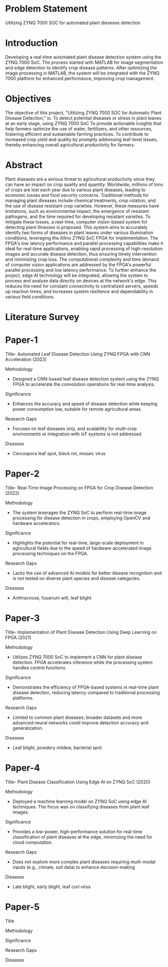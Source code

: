 # Problem Statement
Utilizing ZYNQ 7000 SOC for automated plant diesease detection

# Introduction
Developing a real-time automated plant disease detection system using
the ZYNQ 7000 SoC. The process started with MATLAB for image
segmentation and edge detection to identify crop disease patterns. After
optimizing the image processing in MATLAB, the system will be
integrated with the ZYNQ 7000 platform for enhanced performance,
improving crop management.

# Objectives
The objective of this project, "Utilizing ZYNQ 7000 SOC for Automatic Plant Disease Detection," is:
To detect potential diseases or stress in plant leaves at an early stage, using ZYNQ 7000  SoC 
To provide actionable insights that help farmers optimize the use of water, fertilizers, and other resources, fostering efficient and sustainable farming practices.
To contribute to increased crop yield and quality by promptly addressing leaf-level issues, thereby enhancing overall agricultural productivity for farmers.

# Abstract
Plant diseases are a serious threat to agricultural productivity since they can have an impact on 
crop quality and quantity. Worldwide, millions of tons of crops are lost each year due to various 
plant diseases, leading to economic losses and food security concerns. Traditional methods for 
managing plant diseases include chemical treatments, crop rotation, and the use of disease resistant crop varieties. However, these measures have limitations, such as environmental 
impact, the emergence of resistant pathogens, and the time required for developing resistant 
varieties. To mitigate these losses, a real-time, computer vision-based system for detecting 
plant illnesses is proposed. This system aims to accurately identify two forms of diseases in 
plant leaves under various illumination conditions, leveraging the Xilinx ZYNQ SoC FPGA 
for implementation. The FPGA's low latency performance and parallel processing capabilities 
make it ideal for real-time applications, enabling rapid processing of high-resolution images 
and accurate disease detection, thus ensuring timely intervention and minimizing crop loss. 
The computational complexity and time demand of computer vision applications are addressed 
by the FPGA's powerful parallel processing and low latency performance. To further enhance 
the project, edge AI technology will be integrated, allowing the system to process and analyse
data directly on devices at the network's edge. This reduces the need for constant connectivity 
to centralized servers, speeds up reaction times, and increases system resilience and 
dependability in various field conditions.

# Literature Survey
# Paper-1
Title- Automated Leaf Disease Detection Using ZYNQ FPGA with CNN Acceleration (2023)

Methodology	
- Designed a CNN-based leaf disease detection system using the ZYNQ FPGA to accelerate the convolution operations for real-time analysis.
  
Significance
- Enhances the accuracy and speed of disease detection while keeping power consumption low, suitable for remote agricultural areas.
  
Research Gaps
- Focuses on leaf diseases only, and scalability for multi-crop environments or integration with IoT systems is not addressed.

Diseases
- Cercospora leaf spot, black rot, mosaic virus

# Paper-2
Title- Real-Time Image Processing on FPGA for Crop Disease Detection (2022)

Methodology
- The system leverages the ZYNQ SoC to perform real-time image processing for disease detection in crops, employing OpenCV and hardware accelerators.

Significance
- Highlights the potential for real-time, large-scale deployment in agricultural fields due to the speed of hardware-accelerated image processing techniques on the FPGA.

Research Gaps
- Lacks the use of advanced AI models for better disease recognition and is not tested on diverse plant species and disease categories.

Diseases
- Anthracnose, fusarium wilt, leaf blight

# Paper-3
Title- Implementation of Plant Disease Detection Using Deep Learning on FPGA (2021)

Methodology
- Utilizes ZYNQ 7000 SoC to implement a CNN for plant disease detection. FPGA accelerates inference while the processing system handles control functions.

Significance
- Demonstrates the efficiency of FPGA-based systems in real-time plant disease detection, reducing latency compared to traditional processing platforms.

Research Gaps
- Limited to common plant diseases; broader datasets and more advanced neural networks could improve detection accuracy and generalization.

Diseases
- Leaf blight, powdery mildew, bacterial spot

# Paper-4
Title- Plant Disease Classification Using Edge AI on ZYNQ SoC (2020)

Methodology
- Deployed a machine learning model on ZYNQ SoC using edge AI techniques. The focus was on classifying diseases from plant leaf images.

Significance
- Provides a low-power, high-performance solution for real-time classification of plant diseases at the edge, minimizing the need for cloud computation.

Research Gaps
- Does not explore more complex plant diseases requiring multi-modal inputs (e.g., climate, soil data) to enhance decision-making
  
Diseases
- Late blight, early blight, leaf curl virus

# Paper-5
Title

Methodology

Significance

Research Gaps

Diseases
